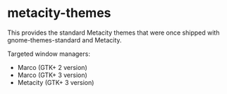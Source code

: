 # metacity-themes

This provides the standard Metacity themes that were once shipped with
gnome-themes-standard and Metacity.

Targeted window managers:
* Marco (GTK+ 2 version)
* Marco (GTK+ 3 version)
* Metacity (GTK+ 3 version)
